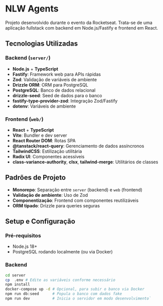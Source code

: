 # NLW Agents

Projeto desenvolvido durante o evento da Rocketseat. Trata-se de uma aplicação fullstack com backend em Node.js/Fastify e frontend em React.

## Tecnologias Utilizadas

### Backend (`server/`)
- **Node.js** + **TypeScript**
- **Fastify**: Framework web para APIs rápidas
- **Zod**: Validação de variáveis de ambiente
- **Drizzle ORM**: ORM para PostgreSQL
- **PostgreSQL**: Banco de dados relacional
- **drizzle-seed**: Seed de dados para o banco
- **fastify-type-provider-zod**: Integração Zod/Fastify
- **dotenv**: Variáveis de ambiente

### Frontend (`web/`)
- **React** + **TypeScript**
- **Vite**: Bundler e dev server
- **React Router DOM**: Rotas SPA
- **@tanstack/react-query**: Gerenciamento de dados assíncronos
- **TailwindCSS**: Estilização utilitária
- **Radix UI**: Componentes acessíveis
- **class-variance-authority**, **clsx**, **tailwind-merge**: Utilitários de classes

## Padrões de Projeto

- **Monorepo**: Separação entre `server` (backend) e `web` (frontend)
- **Validação de ambiente**: Uso de Zod
- **Componentização**: Frontend com componentes reutilizáveis
- **ORM tipado**: Drizzle para queries seguras

## Setup e Configuração

### Pré-requisitos
- Node.js 18+
- PostgreSQL rodando localmente (ou via Docker)

### Backend

```sh
cd server
cp  .env # Edite as variáveis conforme necessário
npm install
docker-compose up -d # Opcional, para subir o banco via Docker
npm run db:seed      # Popula o banco com dados fake
npm run dev          # Inicia o servidor em modo desenvolvimento`
```